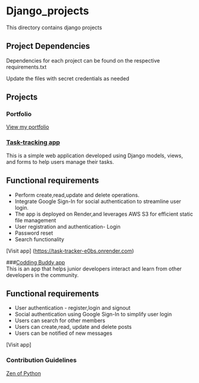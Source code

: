 # Django_projects
This directory contains django projects

## Project Dependencies
Dependencies for each project can be found on the respective requirements.txt

Update the files with secret credentials as needed

## Projects   
### Portfolio  
[View my portfolio](https://portfolio-12d2.onrender.com/)  

### [Task-tracking app](https://github.com/aghee/task_tracker_app)    
This is a simple web application developed using Django models, views, and forms to help users manage their tasks.  

## Functional requirements  
* Perform create,read,update and delete operations.  
* Integrate Google Sign-In for social authentication to streamline user login.  
* The app is deployed on Render,and leverages AWS S3 for efficient static file management  
* User registration and authentication- Login  
* Password reset
* Search functionality  

[Visit app] (https://task-tracker-e0bs.onrender.com)  

###[Codding Buddy app](https://github.com/aghee/coding_buddy_app)  
This is an app that helps junior developers interact and learn from other developers in the community.  

## Functional requirements    
* User authentication - register,login and signout    
* Social authentication using Google Sign-In to simplify user login   
* Users can search for other members  
* Users can create,read, update and delete posts  
* Users can be notified of new messages   

[Visit app]  


### Contribution Guidelines
[Zen of Python](https://docs.python.org/3/glossary.html#term-Zen-of-Python)
